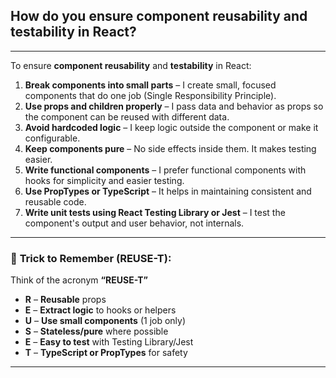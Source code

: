 ## How do you ensure component reusability and testability in React?

---

To ensure **component reusability** and **testability** in React:

1. **Break components into small parts** – I create small, focused components that do one job (Single Responsibility Principle).
2. **Use props and children properly** – I pass data and behavior as props so the component can be reused with different data.
3. **Avoid hardcoded logic** – I keep logic outside the component or make it configurable.
4. **Keep components pure** – No side effects inside them. It makes testing easier.
5. **Write functional components** – I prefer functional components with hooks for simplicity and easier testing.
6. **Use PropTypes or TypeScript** – It helps in maintaining consistent and reusable code.
7. **Write unit tests using React Testing Library or Jest** – I test the component's output and user behavior, not internals.

---

### 🧠 **Trick to Remember (REUSE-T):**

Think of the acronym **“REUSE-T”**

- **R** – **Reusable** props
- **E** – **Extract logic** to hooks or helpers
- **U** – **Use small components** (1 job only)
- **S** – **Stateless/pure** where possible
- **E** – **Easy to test** with Testing Library/Jest
- **T** – **TypeScript or PropTypes** for safety

---

